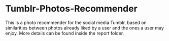 # Tumblr-Photos-Recommender
This is a photo recommender for the social media Tumblr, based on similarities between photos already liked by a user and the ones a user may enjoy. More details can be found inside the report folder.
